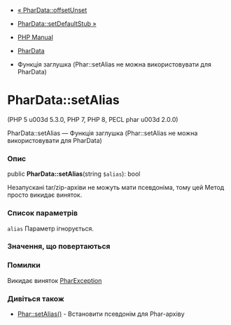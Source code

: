 - [« PharData::offsetUnset](phardata.offsetunset.md)
- [PharData::setDefaultStub »](phardata.setdefaultstub.md)

- [PHP Manual](index.md)
- [PharData](class.phardata.md)
- Функція заглушка (Phar::setAlias не можна використовувати для PharData)

# PharData::setAlias

(PHP 5 u003d 5.3.0, PHP 7, PHP 8, PECL phar u003d 2.0.0)

PharData::setAlias — Функція заглушка (Phar::setAlias не можна
використовувати для PharData)

### Опис

public **PharData::setAlias**(string `$alias`): bool

Незапускані tar/zip-архіви не можуть мати псевдоніма, тому цей
Метод просто викидає виняток.

### Список параметрів

`alias`
Параметр ігнорується.

### Значення, що повертаються

### Помилки

Викидає виняток [PharException](class.pharexception.md)

### Дивіться також

- [Phar::setAlias()](phar.setalias.md) - Встановити псевдонім для
Phar-архіву
